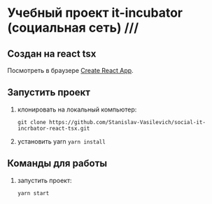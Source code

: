 # Учебный проект it-incubator (социальная сеть) ///
## Создан на react tsx

Посмотреть в браузере [Create React App](https://github.com/facebook/create-react-app).

## Запустить проект

   1. клонировать на локальный компьютер:

      `git clone https://github.com/Stanislav-Vasilevich/social-it-incrbator-react-tsx.git`
   2. установить yarn
      `yarn install`

## Команды для работы

1. запустить проект:

    `yarn start`
